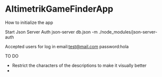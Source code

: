# AltimetrikGameFinderApp

How to initialize the app 

Start Json Server Auth
json-server db.json -m ./node_modules/json-server-auth


Accepted users for log in
email:test@mail.com
password:hola




TO DO
- Restrict the characters of the descriptions to make it visually better
- 
